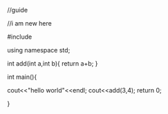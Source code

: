 
//guide

//i am new here

#include<iostream>


using namespace std;

int add(int a,int b){
return a+b;
}

int main(){ 

cout<<"hello world"<<endl;
cout<<add(3,4);
return 0; 

}


